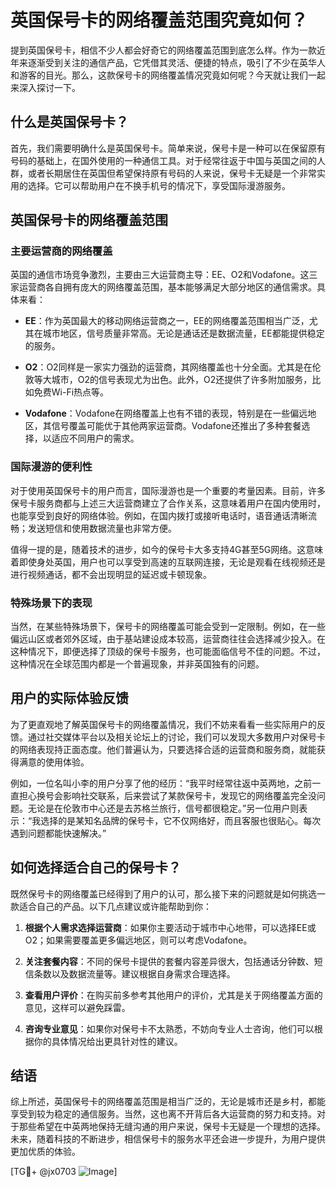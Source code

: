 # 英国保号卡的网络覆盖范围究竟如何？

提到英国保号卡，相信不少人都会好奇它的网络覆盖范围到底怎么样。作为一款近年来逐渐受到关注的通信产品，它凭借其灵活、便捷的特点，吸引了不少在英华人和游客的目光。那么，这款保号卡的网络覆盖情况究竟如何呢？今天就让我们一起来深入探讨一下。

## 什么是英国保号卡？

首先，我们需要明确什么是英国保号卡。简单来说，保号卡是一种可以在保留原有号码的基础上，在国外使用的一种通信工具。对于经常往返于中国与英国之间的人群，或者长期居住在英国但希望保持原有号码的人来说，保号卡无疑是一个非常实用的选择。它可以帮助用户在不换手机号的情况下，享受国际漫游服务。

## 英国保号卡的网络覆盖范围

### 主要运营商的网络覆盖

英国的通信市场竞争激烈，主要由三大运营商主导：EE、O2和Vodafone。这三家运营商各自拥有庞大的网络覆盖范围，基本能够满足大部分地区的通信需求。具体来看：

- **EE**：作为英国最大的移动网络运营商之一，EE的网络覆盖范围相当广泛，尤其在城市地区，信号质量非常高。无论是通话还是数据流量，EE都能提供稳定的服务。
  
- **O2**：O2同样是一家实力强劲的运营商，其网络覆盖也十分全面。尤其是在伦敦等大城市，O2的信号表现尤为出色。此外，O2还提供了许多附加服务，比如免费Wi-Fi热点等。

- **Vodafone**：Vodafone在网络覆盖上也有不错的表现，特别是在一些偏远地区，其信号覆盖可能优于其他两家运营商。Vodafone还推出了多种套餐选择，以适应不同用户的需求。

### 国际漫游的便利性

对于使用英国保号卡的用户而言，国际漫游也是一个重要的考量因素。目前，许多保号卡服务商都与上述三大运营商建立了合作关系，这意味着用户在国内使用时，也能享受到良好的网络体验。例如，在国内拨打或接听电话时，语音通话清晰流畅；发送短信和使用数据流量也非常方便。

值得一提的是，随着技术的进步，如今的保号卡大多支持4G甚至5G网络。这意味着即使身处英国，用户也可以享受到高速的互联网连接，无论是观看在线视频还是进行视频通话，都不会出现明显的延迟或卡顿现象。

### 特殊场景下的表现

当然，在某些特殊场景下，保号卡的网络覆盖可能会受到一定限制。例如，在一些偏远山区或者郊外区域，由于基站建设成本较高，运营商往往会选择减少投入。在这种情况下，即便选择了顶级的保号卡服务，也可能面临信号不佳的问题。不过，这种情况在全球范围内都是一个普遍现象，并非英国独有的问题。

## 用户的实际体验反馈

为了更直观地了解英国保号卡的网络覆盖情况，我们不妨来看看一些实际用户的反馈。通过社交媒体平台以及相关论坛上的讨论，我们可以发现大多数用户对保号卡的网络表现持正面态度。他们普遍认为，只要选择合适的运营商和服务商，就能获得满意的使用体验。

例如，一位名叫小李的用户分享了他的经历：“我平时经常往返中英两地，之前一直担心换号会影响社交联系，后来尝试了某款保号卡，发现它的网络覆盖完全没问题。无论是在伦敦市中心还是去苏格兰旅行，信号都很稳定。”另一位用户则表示：“我选择的是某知名品牌的保号卡，它不仅网络好，而且客服也很贴心。每次遇到问题都能快速解决。”

## 如何选择适合自己的保号卡？

既然保号卡的网络覆盖已经得到了用户的认可，那么接下来的问题就是如何挑选一款适合自己的产品。以下几点建议或许能帮助到你：

1. **根据个人需求选择运营商**：如果你主要活动于城市中心地带，可以选择EE或O2；如果需要覆盖更多偏远地区，则可以考虑Vodafone。
   
2. **关注套餐内容**：不同的保号卡提供的套餐内容差异很大，包括通话分钟数、短信条数以及数据流量等。建议根据自身需求合理选择。

3. **查看用户评价**：在购买前多参考其他用户的评价，尤其是关于网络覆盖方面的意见，这样可以避免踩雷。

4. **咨询专业意见**：如果你对保号卡不太熟悉，不妨向专业人士咨询，他们可以根据你的具体情况给出更具针对性的建议。

## 结语

综上所述，英国保号卡的网络覆盖范围是相当广泛的，无论是城市还是乡村，都能享受到较为稳定的通信服务。当然，这也离不开背后各大运营商的努力和支持。对于那些希望在中英两地保持无缝沟通的用户来说，保号卡无疑是一个理想的选择。未来，随着科技的不断进步，相信保号卡的服务水平还会进一步提升，为用户提供更加优质的体验。

[TG💪+ @jx0703 ![Image](https://github.com/user-attachments/assets/dbca1d08-cadb-493c-b0ec-ad6f7a83f270)]